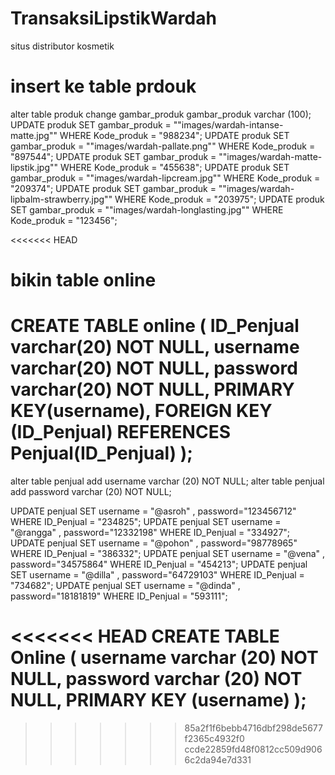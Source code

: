 # TransaksiLipstikWardah
situs distributor kosmetik 


# insert ke table prdouk

alter table produk change gambar_produk gambar_produk varchar (100);
UPDATE produk SET gambar_produk = "\"images/wardah-intanse-matte.jpg\"" 
WHERE Kode_produk = "988234";
UPDATE produk SET gambar_produk = "\"images/wardah-pallate.png\"" 
WHERE Kode_produk = "897544";
UPDATE produk SET gambar_produk = "\"images/wardah-matte-lipstik.jpg\"" 
WHERE Kode_produk = "455638";
UPDATE produk SET gambar_produk = "\"images/wardah-lipcream.jpg\"" 
WHERE Kode_produk = "209374";
UPDATE produk SET gambar_produk = "\"images/wardah-lipbalm-strawberry.jpg\"" 
WHERE Kode_produk = "203975";
UPDATE produk SET gambar_produk = "\"images/wardah-longlasting.jpg\"" 
WHERE Kode_produk = "123456";

<<<<<<< HEAD

# bikin table online
CREATE TABLE online (
    ID_Penjual varchar(20) NOT NULL,
    username varchar(20) NOT NULL,
    password varchar(20) NOT NULL,
    PRIMARY KEY(username),
    FOREIGN KEY (ID_Penjual) REFERENCES Penjual(ID_Penjual)
);
=======
alter table penjual add username varchar (20) NOT NULL;
alter table penjual add password varchar (20) NOT NULL;

UPDATE penjual SET username = "@asroh" , password="123456712"
WHERE ID_Penjual = "234825";
UPDATE penjual SET username = "@rangga" , password="12332198"
WHERE ID_Penjual = "334927";
UPDATE penjual SET username = "@pohon" , password="98778965"
WHERE ID_Penjual = "386332";
UPDATE penjual SET username = "@vena" , password="34575864"
WHERE ID_Penjual = "454213";
UPDATE penjual SET username = "@dilla" , password="64729103"
WHERE ID_Penjual = "734682";
UPDATE penjual SET username = "@dinda" , password="18181819"
WHERE ID_Penjual = "593111";

<<<<<<< HEAD
CREATE TABLE Online (
username varchar (20) NOT NULL,
password varchar (20) NOT NULL,
PRIMARY KEY (username)
);
=======
>>>>>>> 85a2f1f6bebb4716dbf298de5677f2365c4932f0
>>>>>>> ccde22859fd48f0812cc509d9066c2da94e7d331
